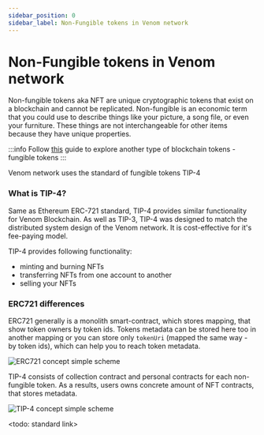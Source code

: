 ```yaml
---
sidebar_position: 0
sidebar_label: Non-Fungible tokens in Venom network
---
```


# Non-Fungible tokens in Venom network

Non-fungible tokens aka NFT are unique cryptographic tokens that exist on a blockchain and cannot be replicated. Non-fungible is an economic term that you could use to describe things like your picture, a song file, or even your furniture. These things are not interchangeable for other items because they have unique properties.

:::info
Follow [this](../how-to-create-your-own-fungible-tip-3-token/fungible-tokens-in-venom-network) guide to explore another type of blockchain tokens - fungible tokens
:::

Venom network uses the standard of fungible tokens TIP-4

### What is TIP-4?

Same as Ethereum ERC-721 standard, TIP-4 provides similar functionality for Venom Blockchain. As well as TIP-3, TIP-4 was designed to match the distributed system design of the Venom network. It is cost-effective for it's fee-paying model.

TIP-4 provides following functionality:

* minting and burning NFTs
* transferring NFTs from one account to another
* selling your NFTs

### ERC721 differences

ERC721 generally is a monolith smart-contract, which stores mapping, that show token owners by token ids. Tokens metadata can be stored here too in another mapping or you can store only `tokenUri` (mapped the same way - by token ids), which can help you to reach token metadata.

![ERC721 concept simple scheme](<../../../../static/img/erc721.svg>)

TIP-4 consists of collection contract and personal contracts for each non-fungible token. As a results, users owns concrete amount of NFT contracts, that stores metadata.

![TIP-4 concept simple scheme](<../../../../static/img/tip4.svg>)

<todo: standard link>
